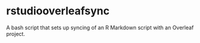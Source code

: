 # rstudiooverleafsync
A bash script that sets up syncing of an R Markdown script with an Overleaf project.
